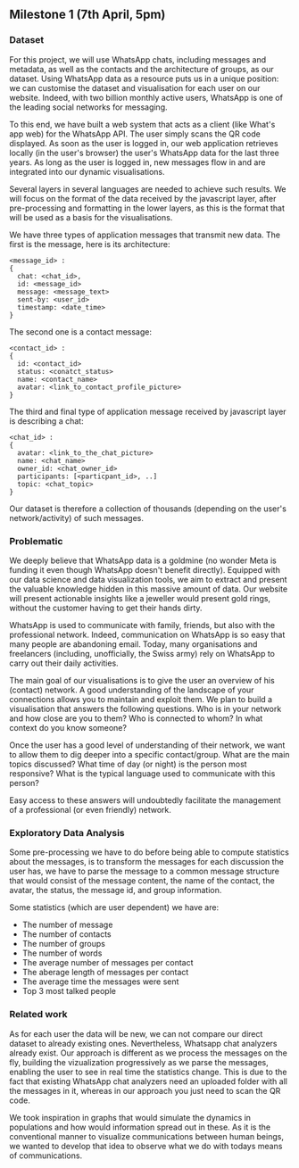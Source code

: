 ## Milestone 1 (7th April, 5pm)

### Dataset

For this project, we will use WhatsApp chats, including messages and metadata, as well as the contacts and the architecture of groups, as our dataset. Using WhatsApp data as a resource puts us in a unique position: we can customise the dataset and visualisation for each user on our website. Indeed, with two billion monthly active users, WhatsApp is one of the leading social networks for messaging.

To this end, we have built a web system that acts as a client (like What's app web) for the WhatsApp API. The user simply scans the QR code displayed. As soon as the user is logged in, our web application retrieves locally (in the user's browser) the user's WhatsApp data for the last three years. As long as the user is logged in, new messages flow in and are integrated into our dynamic visualisations.

Several layers in several languages are needed to achieve such results. We will focus on the format of the data received by the javascript layer, after pre-processing and formatting in the lower layers, as this is the format that will be used as a basis for the visualisations.

We have three types of application messages that transmit new data. The first is the message, here is its architecture:
```
<message_id> : 
{
  chat: <chat_id>,
  id: <message_id>
  message: <message_text>
  sent-by: <user_id>
  timestamp: <date_time>
}
```
The second one is a contact message:
```
<contact_id> : 
{
  id: <contact_id>
  status: <conatct_status>
  name: <contact_name>
  avatar: <link_to_contact_profile_picture>
}
```
The third and final type of application message received by javascript layer is describing a chat:
```
<chat_id> : 
{
  avatar: <link_to_the_chat_picture>
  name: <chat_name>
  owner_id: <chat_owner_id>
  participants: [<particpant_id>, ..]
  topic: <chat_topic>
}
```
Our dataset is therefore a collection of thousands (depending on the user's network/activity) of such messages.

### Problematic

We deeply believe that WhatsApp data is a goldmine (no wonder Meta is funding it even though WhatsApp doesn't benefit directly). Equipped with our data science and data visualization tools, we aim to extract and present the valuable knowledge hidden in this massive amount of data. Our website will present actionable insights like a jeweller would present gold rings, without the customer having to get their hands dirty. 

WhatsApp is used to communicate with family, friends, but also with the professional network. Indeed, communication on WhatsApp is so easy that many people are abandoning email. Today, many organisations and freelancers (including, unofficially, the Swiss army) rely on WhatsApp to carry out their daily activities.

The main goal of our visualisations is to give the user an overview of his (contact) network. A good understanding of the landscape of your connections allows you to maintain and exploit them. We plan to build a visualisation that answers the following questions. Who is in your network and how close are you to them? Who is connected to whom? In what context do you know someone? 

Once the user has a good level of understanding of their network, we want to allow them to dig deeper into a specific contact/group. What are the main topics discussed? What time of day (or night) is the person most responsive? What is the typical language used to communicate with this person? 

Easy access to these answers will undoubtedly facilitate the management of a professional (or even friendly) network.

### Exploratory Data Analysis

Some pre-processing we have to do before being able to compute statistics about the messages, is to transform the messages for each discussion the user has, we have to parse the message to a common message structure that would consist of the message content, the name of the contact, the avatar, the status, the message id, and group information.

Some statistics (which are user dependent) we have are:
  - The number of message
  - The number of contacts
  - The number of groups
  - The number of words
  - The average number of messages per contact
  - The aberage length of messages per contact 
  - The average time the messages were sent
  - Top 3 most talked people 


### Related work

As for each user the data will be new, we can not compare our direct dataset to already existing ones. Nevertheless, Whatsapp chat analyzers already exist. Our approach is different as we process the messages on the fly, building the vizualization progressively as we parse the messages, enabling the user to see in real time the statistics change. This is due to the fact that existing WhatsApp chat analyzers need an uploaded folder with all the messages in it, whereas in our approach you just need to scan the QR code.

We took inspiration in graphs that would simulate the dynamics in populations and how would information spread out in these. As it is the conventional manner to visualize communications between human beings, we wanted to develop that idea to observe what we do with todays means of communications.  


